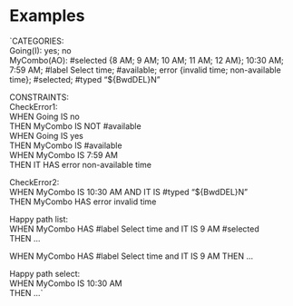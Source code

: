 # Examples

`CATEGORIES:  
Going(I): yes; no  
MyCombo(AO): #selected {8 AM; 9 AM; 10 AM; 11 AM; 12 AM}; 10:30 AM; 7:59 AM; #label Select time; #available; error {invalid time; non-available time}; #selected; #typed “${BwdDEL}N”  
  
CONSTRAINTS:  
CheckError1:  
WHEN Going IS no  
  THEN MyCombo IS NOT #available   
WHEN Going IS yes  
  THEN MyCombo IS #available   
WHEN MyCombo IS 7:59 AM  
  THEN IT HAS error non-available time  
  
CheckError2:  
WHEN MyCombo IS 10:30 AM AND IT IS #typed “${BwdDEL}N”  
  THEN MyCombo HAS error invalid time   
  
Happy path list:  
WHEN MyCombo HAS #label Select time and IT IS 9 AM #selected  
  THEN …   
   
WHEN MyCombo HAS #label Select time and IT IS 9 AM THEN …   
  
Happy path select:  
WHEN MyCombo IS 10:30 AM  
  THEN …`

